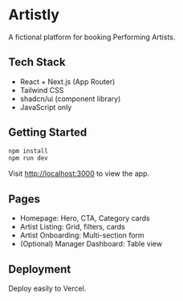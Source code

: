 # Artistly

A fictional platform for booking Performing Artists.

## Tech Stack
- React + Next.js (App Router)
- Tailwind CSS
- shadcn/ui (component library)
- JavaScript only

## Getting Started

```bash
npm install
npm run dev
```

Visit [http://localhost:3000](http://localhost:3000) to view the app.

## Pages
- Homepage: Hero, CTA, Category cards
- Artist Listing: Grid, filters, cards
- Artist Onboarding: Multi-section form
- (Optional) Manager Dashboard: Table view

## Deployment
Deploy easily to Vercel.
